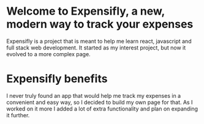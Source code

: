 # Welcome to Expensifly, a new, modern way to track your expenses

Expensifly is a project that is meant to help me learn react, javascript and full stack web development. It started as my interest project, but now it evolved to a more complex page.

# Expensifly benefits

I never truly found an app that would help me track my expenses in a convenient and easy way, so I decided to build my own page for that. As I worked on it more I added a lot of extra functionality and plan on expanding it further.
